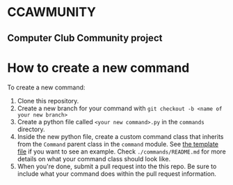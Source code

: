 # CCAWMUNITY
## Computer Club Community project

# How to create a new command

To create a new command:
1. Clone this repository.
2. Create a new branch for your command with `git checkout -b <name of your new branch>`
3. Create a python file called `<your new command>.py` in the `commands` directory.
4. Inside the new python file, create a custom command class that inherits from the `Command` parent class in the `command` module. See [the template file](./commands/template.py) if you want to see an example. Check `./commands/README.md` for more details on what your command class should look like.
5. When you're done, submit a pull request into the this repo. Be sure to include what your command does within the pull request information.

